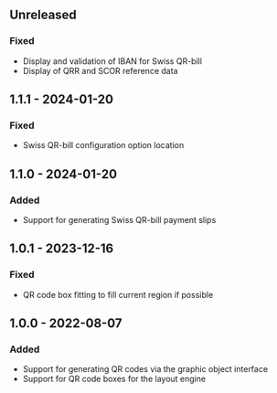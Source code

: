 ## Unreleased

### Fixed

* Display and validation of IBAN for Swiss QR-bill
* Display of QRR and SCOR reference data


## 1.1.1 - 2024-01-20

### Fixed

* Swiss QR-bill configuration option location


## 1.1.0 - 2024-01-20

### Added

* Support for generating Swiss QR-bill payment slips


## 1.0.1 - 2023-12-16

### Fixed

* QR code box fitting to fill current region if possible


## 1.0.0 - 2022-08-07

### Added

* Support for generating QR codes via the graphic object interface
* Support for QR code boxes for the layout engine
